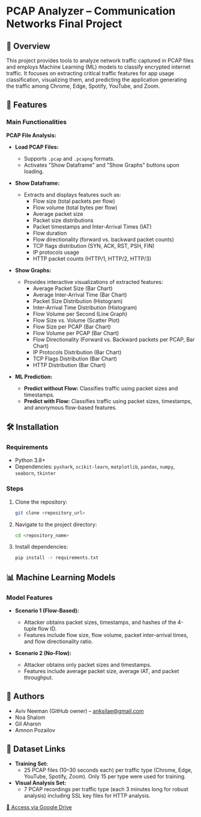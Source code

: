 # PCAP Analyzer – Communication Networks Final Project

## 📌 Overview
This project provides tools to analyze network traffic captured in PCAP files and employs Machine Learning (ML) models to classify encrypted internet traffic. It focuses on extracting critical traffic features for app usage classification, visualizing them, and predicting the application generating the traffic among Chrome, Edge, Spotify, YouTube, and Zoom.

## 🚀 Features

### Main Functionalities

**PCAP File Analysis:**

- **Load PCAP Files:**
  - Supports `.pcap` and `.pcapng` formats.
  - Activates "Show Dataframe" and "Show Graphs" buttons upon loading.

- **Show Dataframe:**
  - Extracts and displays features such as:
    - Flow size (total packets per flow)
    - Flow volume (total bytes per flow)
    - Average packet size
    - Packet size distributions
    - Packet timestamps and Inter-Arrival Times (IAT)
    - Flow duration
    - Flow directionality (forward vs. backward packet counts)
    - TCP flags distribution (SYN, ACK, RST, PSH, FIN)
    - IP protocols usage
    - HTTP packet counts (HTTP/1, HTTP/2, HTTP/3)

- **Show Graphs:**
  - Provides interactive visualizations of extracted features:
    - Average Packet Size (Bar Chart)
    - Average Inter-Arrival Time (Bar Chart)
    - Packet Size Distribution (Histogram)
    - Inter-Arrival Time Distribution (Histogram)
    - Flow Volume per Second (Line Graph)
    - Flow Size vs. Volume (Scatter Plot)
    - Flow Size per PCAP (Bar Chart)
    - Flow Volume per PCAP (Bar Chart)
    - Flow Directionality (Forward vs. Backward packets per PCAP, Bar Chart)
    - IP Protocols Distribution (Bar Chart)
    - TCP Flags Distribution (Bar Chart)
    - HTTP Distribution (Bar Chart)

- **ML Prediction:**
  - **Predict without Flow:** Classifies traffic using packet sizes and timestamps.
  - **Predict with Flow:** Classifies traffic using packet sizes, timestamps, and anonymous flow-based features.

## 🛠️ Installation

### Requirements
- Python 3.8+
- Dependencies: `pyshark`, `scikit-learn`, `matplotlib`, `pandas`, `numpy`, `seaborn`, `tkinter`

### Steps
1. Clone the repository:
   ```sh
   git clone <repository_url>
   ```
2. Navigate to the project directory:
   ```sh
   cd <repository_name>
   ```
3. Install dependencies:
   ```sh
   pip install -r requirements.txt
   ```

## 📊 Machine Learning Models

### Model Features

- **Scenario 1 (Flow-Based):**
  - Attacker obtains packet sizes, timestamps, and hashes of the 4-tuple flow ID.
  - Features include flow size, flow volume, packet inter-arrival times, and flow directionality ratio.

- **Scenario 2 (No-Flow):**
  - Attacker obtains only packet sizes and timestamps.
  - Features include average packet size, average IAT, and packet throughput.

## 📍 Authors
- Aviv Neeman (GitHub owner) – [anksilae@gmail.com](mailto:anksilae@gmail.com)
- Noa Shalom
- Gil Aharon
- Amnon Pozailov

## 📌 Dataset Links
- **Training Set:**
  - 25 PCAP files (10–30 seconds each) per traffic type (Chrome, Edge, YouTube, Spotify, Zoom). Only 15 per type were used for training.
- **Visual Analysis Set:**
  - 7 PCAP recordings per traffic type (each 3 minutes long for robust analysis) including SSL key files for HTTP analysis.

[🔗 Access via Google Drive](https://drive.google.com/drive/folders/1_HTYFmh8jFF9BU6gwGZcF5H-YbXrWvgu?usp=drive_link)

